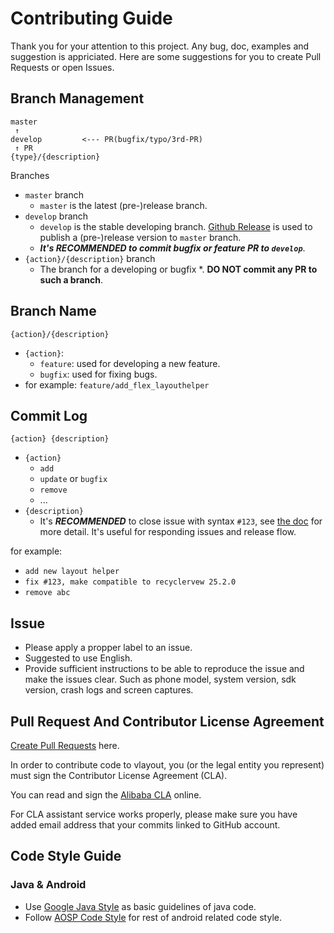 # Contributing Guide

Thank you for your attention to this project. Any bug, doc, examples and suggestion is appriciated. Here are some suggestions for you to create Pull Requests or open Issues.

## Branch Management

```
master
 ↑
develop         <--- PR(bugfix/typo/3rd-PR)
 ↑ PR
{type}/{description}
```  
Branches

* `master` branch
    * `master` is the latest (pre-)release branch.
* `develop` branch
    * `develop` is the stable developing branch. [Github Release](https://help.github.com/articles/creating-releases/) is used to publish a (pre-)release version to `master` branch.
    * ***It's RECOMMENDED to commit bugfix or feature PR to `develop`***.
* `{action}/{description}` branch
    * The branch for a developing or bugfix
    *. **DO NOT commit any PR to such a branch**.

## Branch Name

```
{action}/{description}
```

* `{action}`:
	* `feature`: used for developing a new feature.
	* `bugfix`: used for fixing bugs.
* for example: `feature/add_flex_layouthelper`

## Commit Log


```
{action} {description}
```

* `{action}`
    * `add`
    * `update` or `bugfix`
    * `remove`
    * ...
* `{description}`
    * It's ***RECOMMENDED*** to close issue with syntax `#123`, see [the doc](https://help.github.com/articles/closing-issues-via-commit-messages/) for more detail. It's useful for responding issues and release flow.

for example:

* `add new layout helper`
* `fix #123, make compatible to recyclervew 25.2.0`
* `remove abc`

## Issue

* Please apply a propper label to an issue.
* Suggested to use English.
* Provide sufficient instructions to be able to reproduce the issue and make the issues clear. Such as phone model, system version, sdk version, crash logs and screen captures. 

## Pull Request And Contributor License Agreement


[Create Pull Requests](https://github.com/alibaba/UltraViewPager/compare) here.

In order to contribute code to vlayout, you (or the legal entity you represent) must sign the Contributor License Agreement (CLA).

You can read and sign the [Alibaba CLA](https://cla-assistant.io/alibaba/UltraViewPager) online.

For CLA assistant service works properly, please make sure you have added email address that your commits linked to GitHub account.

## Code Style Guide

### Java & Android 

* Use [Google Java Style](https://google.github.io/styleguide/javaguide.html) as basic guidelines of java code.
* Follow [AOSP Code Style](https://source.android.com/source/code-style.html) for rest of android related code style.
